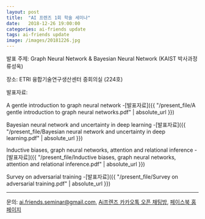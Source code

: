 ```yaml
---
layout: post
title:  "AI 프렌즈 1회 학술 세미나"
date:   2018-12-26 19:00:00
categories: ai-friends update
tags: ai-friends update
image: /images/20181226.jpg
---
```


발표 주제: Graph Neural Network & Bayesian Neural Network (KAIST 박사과정 류성옥)

장소: ETRI 융합기술연구생산센터 중회의실 (224호)



발표자료:

A gentle introduction to graph neural network
  -[발표자료]({{ "/present_file/A gentle introduction to graph neural networks.pdf" | absolute_url }})

Bayesian neural network and uncertainty in deep learning
  -[발표자료]({{ "/present_file/Bayesian neural network and uncertainty in deep learning.pdf" | absolute_url }})

Inductive biases, graph neural networks, attention and relational inference
  -[발표자료]({{ "/present_file/Inductive biases, graph neural networks, attention and relational inference.pdf" | absolute_url }})

Survey on adversarial training
  -[발표자료]({{ "/present_file/Survey on adversarial training.pdf" | absolute_url }})







***

문의: ai.friends.seminar@gmail.com,
[Ai프렌즈 카카오톡 오픈 채팅방][kakao_ai],
[페이스북 홈페이지][facebook_ai]

[kakao_ai]:     https://open.kakao.com/o/ggewxi2
[facebook_ai]:  https://www.facebook.com/groups/aifriend/
